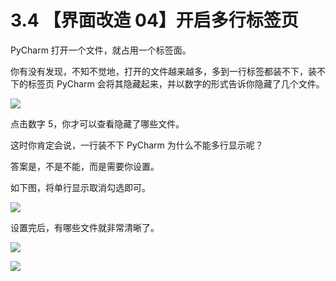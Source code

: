 # 3.4 【界面改造 04】开启多行标签页



PyCharm 打开一个文件，就占用一个标签面。

你有没有发现，不知不觉地，打开的文件越来越多，多到一行标签都装不下，装不下的标签页 PyCharm 会将其隐藏起来，并以数字的形式告诉你隐藏了几个文件。

![](http://image.iswbm.com/20190629223534.png)

点击数字 5，你才可以查看隐藏了哪些文件。

这时你肯定会说，一行装不下 PyCharm 为什么不能多行显示呢？

答案是，不是不能，而是需要你设置。

如下图，将单行显示取消勾选即可。

![](http://image.iswbm.com/20190629224229.png)

设置完后，有哪些文件就非常清晰了。

![](http://image.iswbm.com/20190629224430.png)



![](https://open.weixin.qq.com/qr/code?username=idealyard)